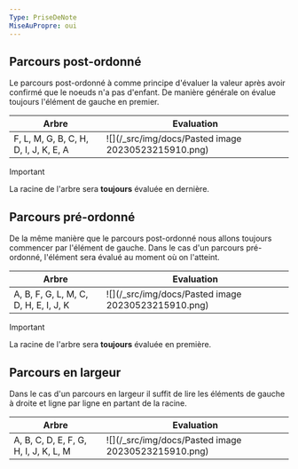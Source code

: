 ```yaml
---
Type: PriseDeNote
MiseAuPropre: oui
---
```


## Parcours post-ordonné
Le parcours post-ordonné à comme principe d'évaluer la valeur après avoir confirmé que le noeuds n'a pas d'enfant. De manière générale on évalue toujours l'élément de gauche en premier.

|Arbre|Evaluation|
|--|--|
|F, L, M, G, B, C, H, D, I, J, K, E, A|![](/_src/img/docs/Pasted image 20230523215910.png)|
>[!important]
>La racine de l'arbre sera **toujours** évaluée en dernière.

## Parcours pré-ordonné
De la même manière que le parcours post-ordonné nous allons toujours commencer par l'élément de gauche. Dans le cas d'un parcours pré-ordonné, l'élément sera évalué au moment où on l'atteint.

|Arbre|Evaluation|
|--|--|
|A, B, F, G, L, M, C, D, H, E, I, J, K|![](/_src/img/docs/Pasted image 20230523215910.png)|
>[!important]
>La racine de l'arbre sera **toujours** évaluée en première.

## Parcours en largeur
Dans le cas d'un parcours en largeur il suffit de lire les éléments de gauche à droite et ligne par ligne en partant de la racine.

|Arbre|Evaluation|
|--|--|
|A, B, C, D, E, F, G, H, I, J, K, L, M|![](/_src/img/docs/Pasted image 20230523215910.png)|
